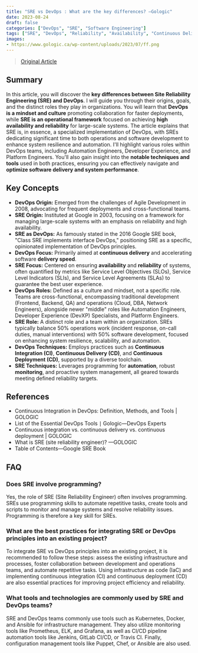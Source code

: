```yaml
---
title: "SRE vs DevOps : What are the key differences? —Gologic"
date: 2023-08-24
draft: false
categories: ["DevOps", "SRE", "Software Engineering"]
tags: ["SRE", "DevOps", "Reliability", "Availability", "Continuous Delivery", "Software Development"]
images:
- https://www.gologic.ca/wp-content/uploads/2023/07/ff.png
---
```


> [Original Article](https://www.gologic.ca/en/sre-vs-devops/)

## Summary

In this article, you will discover the **key differences between Site Reliability Engineering (SRE) and DevOps**. I will guide you through their origins, goals, and the distinct roles they play in organizations. You will learn that **DevOps is a mindset and culture** promoting collaboration for faster deployments, while **SRE is an operational framework** focused on achieving **high availability and reliability** for large-scale systems. The article explains that SRE is, in essence, a specialized implementation of DevOps, with SREs dedicating significant time to both operations and software development to enhance system resilience and automation. I'll highlight various roles within DevOps teams, including Automation Engineers, Developer Experience, and Platform Engineers. You'll also gain insight into the **notable techniques and tools** used in both practices, ensuring you can effectively navigate and **optimize software delivery and system performance**.

## Key Concepts

*   **DevOps Origin:** Emerged from the challenges of Agile Development in 2008, advocating for frequent deployments and cross-functional teams.
*   **SRE Origin:** Instituted at Google in 2003, focusing on a framework for managing large-scale systems with an emphasis on reliability and high availability.
*   **SRE as DevOps:** As famously stated in the 2016 Google SRE book, "Class SRE implements interface DevOps," positioning SRE as a specific, opinionated implementation of DevOps principles.
*   **DevOps Focus:** Primarily aimed at **continuous delivery** and accelerating software **delivery speed**.
*   **SRE Focus:** Centered on ensuring **availability** and **reliability** of systems, often quantified by metrics like Service Level Objectives (SLOs), Service Level Indicators (SLIs), and Service Level Agreements (SLAs) to guarantee the best user experience.
*   **DevOps Roles:** Defined as a culture and mindset, not a specific role. Teams are cross-functional, encompassing traditional development (Frontend, Backend, QA) and operations (Cloud, DBA, Network Engineers), alongside newer "middle" roles like Automation Engineers, Developer Experience (DevXP) Specialists, and Platform Engineers.
*   **SRE Role:** A distinct role and a team within an organization. SREs typically balance 50% operations work (incident response, on-call duties, manual interventions) with 50% software development, focused on enhancing system resilience, scalability, and automation.
*   **DevOps Techniques:** Employs practices such as **Continuous Integration (CI)**, **Continuous Delivery (CD)**, and **Continuous Deployment (CD)**, supported by a diverse toolchain.
*   **SRE Techniques:** Leverages programming for **automation**, robust **monitoring**, and proactive system management, all geared towards meeting defined reliability targets.

## References

*   Continuous Integration in DevOps: Definition, Methods, and Tools | GOLOGIC
*   List of the Essential DevOps Tools ∣ Gologic—DevOps Experts
*   Continuous integration vs. continuous delivery vs. continuous deployment | GOLOGIC
*   What is SRE (site reliability engineer)? —GOLOGIC
*   Table of Contents—Google SRE Book

## FAQ

### Does SRE involve programming?
Yes, the role of SRE (Site Reliability Engineer) often involves programming. SREs use programming skills to automate repetitive tasks, create tools and scripts to monitor and manage systems and resolve reliability issues. Programming is therefore a key skill for SREs.

### What are the best practices for integrating SRE or DevOps principles into an existing project?
To integrate SRE vs DevOps principles into an existing project, it is recommended to follow these steps: assess the existing infrastructure and processes, foster collaboration between development and operations teams, and automate repetitive tasks. Using infrastructure as code (IaC) and implementing continuous integration (CI) and continuous deployment (CD) are also essential practices for improving project efficiency and reliability.

### What tools and technologies are commonly used by SRE and DevOps teams?
SRE and DevOps teams commonly use tools such as Kubernetes, Docker, and Ansible for infrastructure management. They also utilize monitoring tools like Prometheus, ELK, and Grafana, as well as CI/CD pipeline automation tools like Jenkins, GitLab CI/CD, or Travis CI. Finally, configuration management tools like Puppet, Chef, or Ansible are also used.
